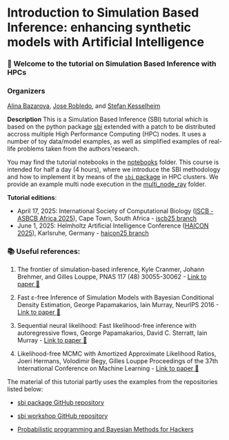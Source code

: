 # Introduction to Simulation Based Inference: enhancing synthetic models with Artificial Intelligence
### :high_brightness: Welcome to the tutorial on Simulation Based Inference with HPCs

### Organizers
[Alina Bazarova](https://www.fz-juelich.de/profile/bazarova_al), [Jose Robledo](https://www.fz-juelich.de/profile/robledo_j), and [Stefan Kesselheim](https://www.google.com/search?client=ubuntu-sn&channel=fs&q=stefan+Kesselheim)

**Description** This is a Simulation Based Inference (SBI) tutorial which is based on the python package [sbi](https://github.com/sbi-dev/sbi) extended with a patch to be distributed accross multiple High Performance Computing (HPC) nodes. It uses a number of toy data/model examples, as well as simplified examples of real-life problems taken from the authors'research. 

You may find the tutorial notebooks in the [notebooks](./notebooks) folder. This course is intended for half a day (4 hours), where we introduce the SBI methodology and how to implement it by means of the [`sbi` package](https://github.com/sbi-dev/sbi) in HPC clusters. We provide an example multi node execution in the  [multi_node_ray](./multi_node_ray/) folder.


**Tutorial editions**:

- April 17, 2025: International Society of Computational Biology ([ISCB - ASBCB Africa 2025](https://www.iscb.org/africa2025/home)), Cape Town, South Africa - [iscb25 branch](https://github.com/albazarova/sbi_intro.git)
- June 1, 2025: Helmholtz Artificial Intelligence Conference ([HAICON 2025](https://haicon.cc/)), Karlsruhe, Germany - [haicon25 branch]()

### :books: Useful references:

1. The frontier of simulation-based inference, Kyle Cranmer, Johann Brehmer, and Gilles Louppe, PNAS 117 (48) 30055-30062 - [Link to paper :newspaper:](https://doi.org/10.1073/pnas.191278911)

2. Fast ε-free Inference of Simulation Models with Bayesian Conditional Density Estimation, George Papamakarios, Iain Murray, NeurIPS 2016 - [Link to paper :newspaper:](https://proceedings.neurips.cc/paper_files/paper/2016/file/6aca97005c68f1206823815f66102863-Paper.pdf)

3. Sequential neural likelihood: Fast likelihood-free inference with autoregressive flows, George Papamakarios, David C. Sterratt, Iain Murray - [Link to paper :newspaper:](http://proceedings.mlr.press/v89/papamakarios19a/papamakarios19a.pdf)

4. Likelihood-free MCMC with Amortized Approximate Likelihood Ratios, Joeri Hermans, Volodimir Begy, Gilles Louppe Proceedings of the 37th International Conference on Machine Learning - [Link to paper :newspaper:](http://proceedings.mlr.press/v119/hermans20a.html)

The material of this tutorial partly uses the examples from the repositories listed below:

- [sbi package GitHub repository](https://github.com/sbi-dev/sbi/tree/main/tutorials)

- [sbi workshop GitHub repository](https://github.com/mlcolab/sbi-workshop/tree/main/slides)

- [Probabilistic programming and Bayesian Methods for Hackers](https://github.com/CamDavidsonPilon/Probabilistic-Programming-and-Bayesian-Methods-for-Hackers)








